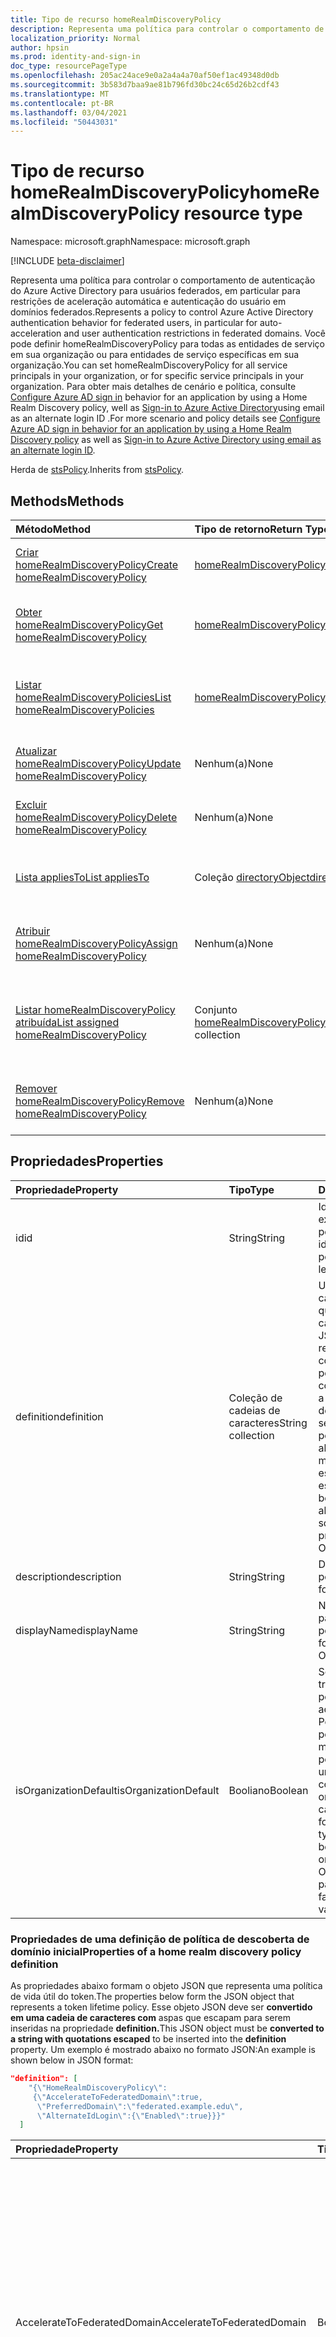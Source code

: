 ```yaml
---
title: Tipo de recurso homeRealmDiscoveryPolicy
description: Representa uma política para controlar o comportamento de autenticação do Azure Active Directory para usuários federados.
localization_priority: Normal
author: hpsin
ms.prod: identity-and-sign-in
doc_type: resourcePageType
ms.openlocfilehash: 205ac24ace9e0a2a4a4a70af50ef1ac49348d0db
ms.sourcegitcommit: 3b583d7baa9ae81b796fd30bc24c65d26b2cdf43
ms.translationtype: MT
ms.contentlocale: pt-BR
ms.lasthandoff: 03/04/2021
ms.locfileid: "50443031"
---
```

# <a name="homerealmdiscoverypolicy-resource-type"></a><span data-ttu-id="723ba-103">Tipo de recurso homeRealmDiscoveryPolicy</span><span class="sxs-lookup"><span data-stu-id="723ba-103">homeRealmDiscoveryPolicy resource type</span></span>

<span data-ttu-id="723ba-104">Namespace: microsoft.graph</span><span class="sxs-lookup"><span data-stu-id="723ba-104">Namespace: microsoft.graph</span></span>

[!INCLUDE [beta-disclaimer](../../includes/beta-disclaimer.md)]

<span data-ttu-id="723ba-105">Representa uma política para controlar o comportamento de autenticação do Azure Active Directory para usuários federados, em particular para restrições de aceleração automática e autenticação do usuário em domínios federados.</span><span class="sxs-lookup"><span data-stu-id="723ba-105">Represents a policy to control Azure Active Directory authentication behavior for federated users, in particular for auto-acceleration and user authentication restrictions in federated domains.</span></span> <span data-ttu-id="723ba-106">Você pode definir homeRealmDiscoveryPolicy para todas as entidades de serviço em sua organização ou para entidades de serviço específicas em sua organização.</span><span class="sxs-lookup"><span data-stu-id="723ba-106">You can set homeRealmDiscoveryPolicy for all service principals in your organization, or for specific service principals in your organization.</span></span>  <span data-ttu-id="723ba-107">Para obter mais detalhes de cenário e política, consulte [Configure Azure AD sign in](/azure/active-directory/manage-apps/configure-authentication-for-federated-users-portal) behavior for an application by using a Home Realm Discovery policy, well as [Sign-in to Azure Active Directory](/azure/active-directory/authentication/howto-authentication-use-email-signin)using email as an alternate login ID .</span><span class="sxs-lookup"><span data-stu-id="723ba-107">For more scenario and policy details see [Configure Azure AD sign in behavior for an application by using a Home Realm Discovery policy](/azure/active-directory/manage-apps/configure-authentication-for-federated-users-portal) as well as [Sign-in to Azure Active Directory using email as an alternate login ID](/azure/active-directory/authentication/howto-authentication-use-email-signin).</span></span>

<span data-ttu-id="723ba-108">Herda de [stsPolicy](stsPolicy.md).</span><span class="sxs-lookup"><span data-stu-id="723ba-108">Inherits from [stsPolicy](stsPolicy.md).</span></span>

## <a name="methods"></a><span data-ttu-id="723ba-109">Methods</span><span class="sxs-lookup"><span data-stu-id="723ba-109">Methods</span></span>

| <span data-ttu-id="723ba-110">Método</span><span class="sxs-lookup"><span data-stu-id="723ba-110">Method</span></span>       | <span data-ttu-id="723ba-111">Tipo de retorno</span><span class="sxs-lookup"><span data-stu-id="723ba-111">Return Type</span></span> | <span data-ttu-id="723ba-112">Descrição</span><span class="sxs-lookup"><span data-stu-id="723ba-112">Description</span></span> |
|:-------------|:------------|:------------|
| [<span data-ttu-id="723ba-113">Criar homeRealmDiscoveryPolicy</span><span class="sxs-lookup"><span data-stu-id="723ba-113">Create homeRealmDiscoveryPolicy</span></span>](../api/homerealmdiscoverypolicy-post-homerealmdiscoverypolicies.md) | [<span data-ttu-id="723ba-114">homeRealmDiscoveryPolicy</span><span class="sxs-lookup"><span data-stu-id="723ba-114">homeRealmDiscoveryPolicy</span></span>](homerealmdiscoverypolicy.md) | <span data-ttu-id="723ba-115">Crie um objeto homeRealmDiscoveryPolicy.</span><span class="sxs-lookup"><span data-stu-id="723ba-115">Create a homeRealmDiscoveryPolicy object.</span></span> |
| [<span data-ttu-id="723ba-116">Obter homeRealmDiscoveryPolicy</span><span class="sxs-lookup"><span data-stu-id="723ba-116">Get homeRealmDiscoveryPolicy</span></span>](../api/homerealmdiscoverypolicy-get.md) | [<span data-ttu-id="723ba-117">homeRealmDiscoveryPolicy</span><span class="sxs-lookup"><span data-stu-id="723ba-117">homeRealmDiscoveryPolicy</span></span>](homerealmdiscoverypolicy.md) | <span data-ttu-id="723ba-118">Leia propriedades e relações de um objeto homeRealmDiscoveryPolicy.</span><span class="sxs-lookup"><span data-stu-id="723ba-118">Read properties and relationships of a homeRealmDiscoveryPolicy object.</span></span> |
| [<span data-ttu-id="723ba-119">Listar homeRealmDiscoveryPolicies</span><span class="sxs-lookup"><span data-stu-id="723ba-119">List homeRealmDiscoveryPolicies</span></span>](../api/homerealmdiscoverypolicy-list.md) | [<span data-ttu-id="723ba-120">homeRealmDiscoveryPolicy</span><span class="sxs-lookup"><span data-stu-id="723ba-120">homeRealmDiscoveryPolicy</span></span>](homerealmdiscoverypolicy.md) | <span data-ttu-id="723ba-121">Ler propriedades e relações de objetos homeRealmDiscoveryPolicies.</span><span class="sxs-lookup"><span data-stu-id="723ba-121">Read properties and relationships of homeRealmDiscoveryPolicies objects.</span></span> |
| [<span data-ttu-id="723ba-122">Atualizar homeRealmDiscoveryPolicy</span><span class="sxs-lookup"><span data-stu-id="723ba-122">Update homeRealmDiscoveryPolicy</span></span>](../api/homerealmdiscoverypolicy-update.md) | <span data-ttu-id="723ba-123">Nenhum(a)</span><span class="sxs-lookup"><span data-stu-id="723ba-123">None</span></span> | <span data-ttu-id="723ba-124">Atualize um objeto homeRealmDiscoveryPolicy.</span><span class="sxs-lookup"><span data-stu-id="723ba-124">Update a homeRealmDiscoveryPolicy object.</span></span> |
| [<span data-ttu-id="723ba-125">Excluir homeRealmDiscoveryPolicy</span><span class="sxs-lookup"><span data-stu-id="723ba-125">Delete homeRealmDiscoveryPolicy</span></span>](../api/homerealmdiscoverypolicy-delete.md) | <span data-ttu-id="723ba-126">Nenhum(a)</span><span class="sxs-lookup"><span data-stu-id="723ba-126">None</span></span> | <span data-ttu-id="723ba-127">Exclua um objeto homeRealmDiscoveryPolicy.</span><span class="sxs-lookup"><span data-stu-id="723ba-127">Delete a homeRealmDiscoveryPolicy object.</span></span> |
| [<span data-ttu-id="723ba-128">Lista appliesTo</span><span class="sxs-lookup"><span data-stu-id="723ba-128">List appliesTo</span></span>](../api/homerealmdiscoverypolicy-list-appliesto.md) | <span data-ttu-id="723ba-129">Coleção [directoryObject](directoryobject.md)</span><span class="sxs-lookup"><span data-stu-id="723ba-129">[directoryObject](directoryobject.md) collection</span></span> | <span data-ttu-id="723ba-130">Obter a lista de directoryObjects aos qual essa política foi aplicada.</span><span class="sxs-lookup"><span data-stu-id="723ba-130">Get the list of directoryObjects that this policy has been applied to.</span></span> |
| [<span data-ttu-id="723ba-131">Atribuir homeRealmDiscoveryPolicy</span><span class="sxs-lookup"><span data-stu-id="723ba-131">Assign homeRealmDiscoveryPolicy</span></span>](../api/serviceprincipal-post-homerealmdiscoverypolicies.md) | <span data-ttu-id="723ba-132">Nenhum(a)</span><span class="sxs-lookup"><span data-stu-id="723ba-132">None</span></span> | <span data-ttu-id="723ba-133">Atribua um objeto homeRealmDiscoveryPolicy a um [objeto servicePrincipal.](serviceprincipal.md)</span><span class="sxs-lookup"><span data-stu-id="723ba-133">Assign a homeRealmDiscoveryPolicy object to a [servicePrincipal](serviceprincipal.md) object.</span></span> |
| [<span data-ttu-id="723ba-134">Listar homeRealmDiscoveryPolicy atribuída</span><span class="sxs-lookup"><span data-stu-id="723ba-134">List assigned homeRealmDiscoveryPolicy</span></span>](../api/serviceprincipal-list-homerealmdiscoverypolicies.md) | <span data-ttu-id="723ba-135">Conjunto [homeRealmDiscoveryPolicy](homerealmdiscoverypolicy.md)</span><span class="sxs-lookup"><span data-stu-id="723ba-135">[homeRealmDiscoveryPolicy](homerealmdiscoverypolicy.md) collection</span></span> | <span data-ttu-id="723ba-136">Listar os objetos homeRealmDiscoveryPolicy atribuídos a um [objeto servicePrincipal.](serviceprincipal.md)</span><span class="sxs-lookup"><span data-stu-id="723ba-136">List the homeRealmDiscoveryPolicy objects that are assigned to a [servicePrincipal](serviceprincipal.md) object.</span></span> |
| [<span data-ttu-id="723ba-137">Remover homeRealmDiscoveryPolicy</span><span class="sxs-lookup"><span data-stu-id="723ba-137">Remove homeRealmDiscoveryPolicy</span></span>](../api/serviceprincipal-delete-homerealmdiscoverypolicies.md) | <span data-ttu-id="723ba-138">Nenhum(a)</span><span class="sxs-lookup"><span data-stu-id="723ba-138">None</span></span> | <span data-ttu-id="723ba-139">Remova um objeto homeRealmDiscoveryPolicy de [um objeto servicePrincipal.](serviceprincipal.md)</span><span class="sxs-lookup"><span data-stu-id="723ba-139">Remove a homeRealmDiscoveryPolicy object from a [servicePrincipal](serviceprincipal.md) object.</span></span> |

## <a name="properties"></a><span data-ttu-id="723ba-140">Propriedades</span><span class="sxs-lookup"><span data-stu-id="723ba-140">Properties</span></span>

| <span data-ttu-id="723ba-141">Propriedade</span><span class="sxs-lookup"><span data-stu-id="723ba-141">Property</span></span>     | <span data-ttu-id="723ba-142">Tipo</span><span class="sxs-lookup"><span data-stu-id="723ba-142">Type</span></span>        | <span data-ttu-id="723ba-143">Descrição</span><span class="sxs-lookup"><span data-stu-id="723ba-143">Description</span></span> |
|:-------------|:------------|:------------|
|<span data-ttu-id="723ba-144">id</span><span class="sxs-lookup"><span data-stu-id="723ba-144">id</span></span>|<span data-ttu-id="723ba-145">String</span><span class="sxs-lookup"><span data-stu-id="723ba-145">String</span></span>| <span data-ttu-id="723ba-146">Identificador exclusivo dessa política.</span><span class="sxs-lookup"><span data-stu-id="723ba-146">Unique identifier for this policy.</span></span> <span data-ttu-id="723ba-147">Somente leitura.</span><span class="sxs-lookup"><span data-stu-id="723ba-147">Read-only.</span></span>|
|<span data-ttu-id="723ba-148">definition</span><span class="sxs-lookup"><span data-stu-id="723ba-148">definition</span></span>|<span data-ttu-id="723ba-149">Coleção de cadeias de caracteres</span><span class="sxs-lookup"><span data-stu-id="723ba-149">String collection</span></span>| <span data-ttu-id="723ba-150">Uma coleção de cadeias de caracteres que contém uma cadeia de caracteres JSON que define as regras e as configurações dessa política.</span><span class="sxs-lookup"><span data-stu-id="723ba-150">A string collection containing a JSON string that defines the rules and settings for this policy.</span></span> <span data-ttu-id="723ba-151">Consulte abaixo para obter mais detalhes sobre o esquema JSON para esta propriedade.</span><span class="sxs-lookup"><span data-stu-id="723ba-151">See below for more details about the JSON schema for this property.</span></span> <span data-ttu-id="723ba-152">Obrigatório.</span><span class="sxs-lookup"><span data-stu-id="723ba-152">Required.</span></span>|
|<span data-ttu-id="723ba-153">description</span><span class="sxs-lookup"><span data-stu-id="723ba-153">description</span></span>|<span data-ttu-id="723ba-154">String</span><span class="sxs-lookup"><span data-stu-id="723ba-154">String</span></span>| <span data-ttu-id="723ba-155">Descrição dessa política.</span><span class="sxs-lookup"><span data-stu-id="723ba-155">Description for this policy.</span></span>|
|<span data-ttu-id="723ba-156">displayName</span><span class="sxs-lookup"><span data-stu-id="723ba-156">displayName</span></span>|<span data-ttu-id="723ba-157">String</span><span class="sxs-lookup"><span data-stu-id="723ba-157">String</span></span>| <span data-ttu-id="723ba-158">Nome de exibição para esta política.</span><span class="sxs-lookup"><span data-stu-id="723ba-158">Display name for this policy.</span></span> <span data-ttu-id="723ba-159">Obrigatório.</span><span class="sxs-lookup"><span data-stu-id="723ba-159">Required.</span></span>|
|<span data-ttu-id="723ba-160">isOrganizationDefault</span><span class="sxs-lookup"><span data-stu-id="723ba-160">isOrganizationDefault</span></span>|<span data-ttu-id="723ba-161">Booliano</span><span class="sxs-lookup"><span data-stu-id="723ba-161">Boolean</span></span>|<span data-ttu-id="723ba-162">Se definido como true, ativa essa política.</span><span class="sxs-lookup"><span data-stu-id="723ba-162">If set to true, activates this policy.</span></span> <span data-ttu-id="723ba-163">Pode haver muitas políticas para o mesmo tipo de política, mas apenas uma pode ser ativada como o padrão da organização.</span><span class="sxs-lookup"><span data-stu-id="723ba-163">There can be many policies for the same policy type, but only one can be activated as the organization default.</span></span> <span data-ttu-id="723ba-164">Opcional, o valor padrão é false.</span><span class="sxs-lookup"><span data-stu-id="723ba-164">Optional, default value is false.</span></span>|


### <a name="properties-of-a-home-realm-discovery-policy-definition"></a><span data-ttu-id="723ba-165">Propriedades de uma definição de política de descoberta de domínio inicial</span><span class="sxs-lookup"><span data-stu-id="723ba-165">Properties of a home realm discovery policy definition</span></span>
<span data-ttu-id="723ba-166">As propriedades abaixo formam o objeto JSON que representa uma política de vida útil do token.</span><span class="sxs-lookup"><span data-stu-id="723ba-166">The properties below form the JSON object that represents a token lifetime policy.</span></span> <span data-ttu-id="723ba-167">Esse objeto JSON deve ser **convertido em uma cadeia de caracteres com** aspas que escapam para serem inseridas na propriedade **definition.**</span><span class="sxs-lookup"><span data-stu-id="723ba-167">This JSON object must be **converted to a string with quotations escaped** to be inserted into the **definition** property.</span></span> <span data-ttu-id="723ba-168">Um exemplo é mostrado abaixo no formato JSON:</span><span class="sxs-lookup"><span data-stu-id="723ba-168">An example is shown below in JSON format:</span></span>

<!-- {
  "blockType": "ignored"
}-->
``` json
"definition": [
    "{\"HomeRealmDiscoveryPolicy\":
     {\"AccelerateToFederatedDomain\":true,
      \"PreferredDomain\":\"federated.example.edu\",
      \"AlternateIdLogin\":{\"Enabled\":true}}}"
  ]
```

| <span data-ttu-id="723ba-169">Propriedade</span><span class="sxs-lookup"><span data-stu-id="723ba-169">Property</span></span>     | <span data-ttu-id="723ba-170">Tipo</span><span class="sxs-lookup"><span data-stu-id="723ba-170">Type</span></span>   |<span data-ttu-id="723ba-171">Descrição</span><span class="sxs-lookup"><span data-stu-id="723ba-171">Description</span></span>| 
|:---------------|:--------|:----------|
|<span data-ttu-id="723ba-172">AccelerateToFederatedDomain</span><span class="sxs-lookup"><span data-stu-id="723ba-172">AccelerateToFederatedDomain</span></span>|<span data-ttu-id="723ba-173">Booliano</span><span class="sxs-lookup"><span data-stu-id="723ba-173">Boolean</span></span>| <span data-ttu-id="723ba-174">Definir como `true` para aceleração automática (ignorar descoberta de domínio inicial).</span><span class="sxs-lookup"><span data-stu-id="723ba-174">Set to `true` for auto-acceleration (bypass home realm discovery).</span></span> <span data-ttu-id="723ba-175">Se e houver apenas um domínio verificado e federado no locatário, os usuários serão levados diretamente para o provedor de identidade `true` federado (como ADFS) para entrar.</span><span class="sxs-lookup"><span data-stu-id="723ba-175">If `true` and there is only one verified and federated domain in the tenant, then users will be taken straight to the federated identity provider (such as ADFS) for sign in.</span></span> <span data-ttu-id="723ba-176">Se `true` e houver mais de um domínio verificado no locatário, **PreferredDomain** deve ser especificado.</span><span class="sxs-lookup"><span data-stu-id="723ba-176">If `true` and there is more than one verified domain in the tenant, **PreferredDomain** must be specified.</span></span> <span data-ttu-id="723ba-177">Opcional.</span><span class="sxs-lookup"><span data-stu-id="723ba-177">Optional.</span></span>|
|<span data-ttu-id="723ba-178">PreferredDomain</span><span class="sxs-lookup"><span data-stu-id="723ba-178">PreferredDomain</span></span>|<span data-ttu-id="723ba-179">String</span><span class="sxs-lookup"><span data-stu-id="723ba-179">String</span></span>| <span data-ttu-id="723ba-180">Especifica um domínio para acelerar a login.</span><span class="sxs-lookup"><span data-stu-id="723ba-180">Specifies a domain to accelerate sign-in to.</span></span> <span data-ttu-id="723ba-181">Ele pode ser omitido se o locatário tiver apenas um domínio federado.</span><span class="sxs-lookup"><span data-stu-id="723ba-181">It can be omitted if the tenant has only one federated domain.</span></span> <span data-ttu-id="723ba-182">Se for omitido e houver mais de um domínio federado verificado, essa política não terá efeito.</span><span class="sxs-lookup"><span data-stu-id="723ba-182">If it is omitted, and there is more than one verified federated domain, this policy has no effect.</span></span> <span data-ttu-id="723ba-183">Obrigatório se **AccelerateToFederatedDomain** for `true` .</span><span class="sxs-lookup"><span data-stu-id="723ba-183">Required if **AccelerateToFederatedDomain** is `true`.</span></span>|
|<span data-ttu-id="723ba-184">AllowCloudPasswordValidation</span><span class="sxs-lookup"><span data-stu-id="723ba-184">AllowCloudPasswordValidation</span></span>|<span data-ttu-id="723ba-185">Booliano</span><span class="sxs-lookup"><span data-stu-id="723ba-185">Boolean</span></span>| <span data-ttu-id="723ba-186">De acordo com a opção de permitir que um aplicativo autenture um usuário federado apresentando credenciais de nome de usuário/senha diretamente para o ponto de extremidade do token do `true` Azure Active Directory.</span><span class="sxs-lookup"><span data-stu-id="723ba-186">Set to `true` to allow an application to authenticate a federated user by presenting username/password credentials directly to the Azure Active Directory token endpoint.</span></span> <span data-ttu-id="723ba-187">Só funciona se a Sincronização de Hash de Senha estiver habilitada.</span><span class="sxs-lookup"><span data-stu-id="723ba-187">Only works if Password Hash Sync is enabled.</span></span> <span data-ttu-id="723ba-188">Opcional.</span><span class="sxs-lookup"><span data-stu-id="723ba-188">Optional.</span></span>|
|<span data-ttu-id="723ba-189">AlternateIdLogin</span><span class="sxs-lookup"><span data-stu-id="723ba-189">AlternateIdLogin</span></span>| <span data-ttu-id="723ba-190">Json</span><span class="sxs-lookup"><span data-stu-id="723ba-190">Json</span></span> |<span data-ttu-id="723ba-191">De acordo com {"Enabled": true} para permitir a logon do Azure AD usando o email como uma [ID de logon alternativa.](/azure/active-directory/authentication/howto-authentication-use-email-signin)</span><span class="sxs-lookup"><span data-stu-id="723ba-191">Set to {"Enabled": true} to allow Azure AD sign-in using email as [an alternate login ID](/azure/active-directory/authentication/howto-authentication-use-email-signin).</span></span> <span data-ttu-id="723ba-192">Só funciona quando **IsOrganizationDefault** é definido como `true` .</span><span class="sxs-lookup"><span data-stu-id="723ba-192">Only works when **IsOrganizationDefault** is set to `true`.</span></span> <span data-ttu-id="723ba-193">Opcional.</span><span class="sxs-lookup"><span data-stu-id="723ba-193">Optional.</span></span>|

## <a name="relationships"></a><span data-ttu-id="723ba-194">Relações</span><span class="sxs-lookup"><span data-stu-id="723ba-194">Relationships</span></span>

| <span data-ttu-id="723ba-195">Relação</span><span class="sxs-lookup"><span data-stu-id="723ba-195">Relationship</span></span> | <span data-ttu-id="723ba-196">Tipo</span><span class="sxs-lookup"><span data-stu-id="723ba-196">Type</span></span>        | <span data-ttu-id="723ba-197">Descrição</span><span class="sxs-lookup"><span data-stu-id="723ba-197">Description</span></span> |
|:-------------|:------------|:------------|
|<span data-ttu-id="723ba-198">appliesTo</span><span class="sxs-lookup"><span data-stu-id="723ba-198">appliesTo</span></span>|<span data-ttu-id="723ba-199">Coleção [directoryObject](directoryobject.md)</span><span class="sxs-lookup"><span data-stu-id="723ba-199">[directoryObject](directoryobject.md) collection</span></span>| <span data-ttu-id="723ba-200">A [coleção directoryObject](directoryObject.md) à qual essa política foi aplicada.</span><span class="sxs-lookup"><span data-stu-id="723ba-200">The [directoryObject](directoryObject.md) collection that this policy has been applied to.</span></span> <span data-ttu-id="723ba-201">Somente leitura.</span><span class="sxs-lookup"><span data-stu-id="723ba-201">Read-only.</span></span>|

## <a name="json-representation"></a><span data-ttu-id="723ba-202">Representação JSON</span><span class="sxs-lookup"><span data-stu-id="723ba-202">JSON representation</span></span>

<span data-ttu-id="723ba-203">Veja a seguir uma representação JSON do recurso.</span><span class="sxs-lookup"><span data-stu-id="723ba-203">The following is a JSON representation of the resource.</span></span>

<!-- {
  "blockType": "resource",
  "optionalProperties": [

  ],
  "@odata.type": "microsoft.graph.homeRealmDiscoveryPolicy",
  "keyProperty": "id"
}-->

```json
{
  "definition": ["String"],
  "description": "String",
  "displayName": "String",
  "id": "String (identifier)",
  "isOrganizationDefault": true
}
```

<!-- uuid: 16cd6b66-4b1a-43a1-adaf-3a886856ed98
2019-02-04 14:57:30 UTC -->
<!-- {
  "type": "#page.annotation",
  "description": "homeRealmDiscoveryPolicy resource",
  "keywords": "",
  "section": "documentation",
  "tocPath": ""
}-->
